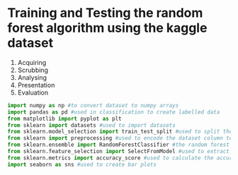 # Training and Testing the random forest algorithm using the kaggle dataset

1) Acquiring 
2) Scrubbing
3) Analysing
4) Presentation  
5) Evaluation

```python
import numpy as np #to convert dataset to numpy arrays 
import pandas as pd #used in classification to create labelled data
from matplotlib import pyplot as plt
from sklearn import datasets #used to import datasets 
from sklearn.model_selection import train_test_split #used to split the data into test and train dataset
from sklearn import preprocessing #used to encode the dataset column to convert categorical to numerical column
from sklearn.ensemble import RandomForestClassifier #the random forest classifier module
from sklearn.feature_selection import SelectFromModel #used to extract feature from the dataset
from sklearn.metrics import accuracy_score #used to calculate the accuracy value of the random forest detection
import seaborn as sns #used to create bar plots

```
